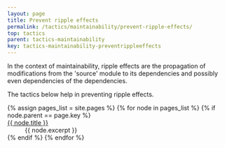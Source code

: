 ```yaml
---
layout: page
title: Prevent ripple effects
permalink: /tactics/maintainability/prevent-ripple-effects/
top: tactics
parent: tactics-maintainability
key: tactics-maintainability-preventrippleeffects
---
```


In the context of maintainability, ripple effects are the propagation of modifications from the 'source' module to its dependencies and possibly even
dependencies of the dependencies. 

The tactics below help in preventing ripple effects.

<dl>
{% assign pages_list = site.pages %}
{% for node in pages_list %}
    {% if node.parent == page.key %}
        <dt>
            <a href="{{ node.url | relative_url }}">{{ node.title }}</a>
        </dt>
        <dd>{{ node.excerpt }}</dd>
    {% endif %}
{% endfor %}
</dl>
